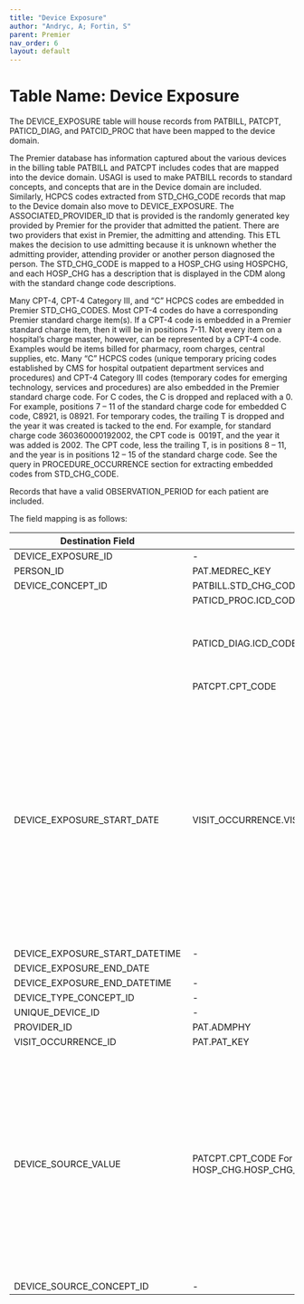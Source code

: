 ```yaml
---
title: "Device Exposure"
author: "Andryc, A; Fortin, S"
parent: Premier
nav_order: 6
layout: default
---
```


# Table Name: Device Exposure

The DEVICE_EXPOSURE table will house records from PATBILL, PATCPT, PATICD_DIAG, and PATCID_PROC that have been mapped to the device domain.  

The Premier database has information captured about the various devices in the billing table PATBILL and PATCPT includes codes that are mapped into the device domain. USAGI is used to make PATBILL records to standard concepts, and concepts that are in the Device domain are included. Similarly, HCPCS codes extracted from STD_CHG_CODE records that map to the Device domain also move to DEVICE_EXPOSURE. The ASSOCIATED_PROVIDER_ID that is provided is the randomly generated key provided by Premier for the provider that admitted the patient. There are two providers that exist in Premier, the admitting and attending. This ETL makes the decision to use admitting because it is unknown whether the admitting provider, attending provider or another person diagnosed the person. The STD_CHG_CODE is mapped to a HOSP_CHG using HOSPCHG, and each HOSP_CHG has a description that is displayed in the CDM along with the standard change code descriptions.  

Many CPT-4, CPT-4 Category III, and “C” HCPCS codes are embedded in Premier STD_CHG_CODES.  Most CPT-4 codes do have a corresponding Premier standard charge item(s). If a CPT-4 code is embedded in a Premier standard charge item, then it will be in positions 7-11. Not every item on a hospital’s charge master, however, can be represented by a CPT-4 code. Examples would be items billed for pharmacy, room charges, central supplies, etc. Many “C” HCPCS codes (unique temporary pricing codes established by CMS for hospital outpatient department services and procedures) and CPT-4 Category III codes (temporary codes for emerging technology, services and procedures) are also embedded in the Premier standard charge code. For C codes, the C is dropped and replaced with a 0. For example, positions 7 – 11 of the standard charge code for embedded C code, C8921, is 08921. For temporary codes, the trailing T is dropped and the year it was created is tacked to the end. For example, for standard charge code 360360000192002, the CPT code is  0019T, and the year it was added is 2002. The CPT code, less the trailing T, is in positions 8 – 11, and the year is in positions 12 – 15 of the standard charge code. See the query in PROCEDURE_OCCURRENCE section for extracting embedded codes from STD_CHG_CODE. 

Records that have a valid OBSERVATION_PERIOD for each patient are included. 

The field mapping is as follows: 

| Destination Field  | Source Field  | Applied Rule  | Comment  |
| --- | --- | --- | --- |
| DEVICE_EXPOSURE_ID  | -  | System-generated  |  |
| PERSON_ID  | PAT.MEDREC_KEY  |  |  |
| DEVICE_CONCEPT_ID  | PATBILL.STD_CHG_CODE  | QUERY:SOURCE To STANDARD:  |  |
|  | PATICD_PROC.ICD_CODE  |  |  |
|  | PATICD_DIAG.ICD_CODE  | SELECT TARGET_CONCEPT_ID FROM CTE_VOCAB_MAP WHERE SOURCE_VOCABULARY_ID IN ('HCPCS', 'ICD10CM', 'JNJ_PMR_PROC_CHRG_CD') AND TARGET_DOMAIN_ID IN ('Device')  |  |
|  | PATCPT.CPT_CODE   |  |  |
| DEVICE_EXPOSURE_START_DATE  | VISIT_OCCURRENCE.VISIT_END_DATE  or  VISIT_OCCURRENCE.VISIT_START_DATE   PATBILL.SERV_DAY  |  | If the device is a CPT code or HCPCS code then discharge date is used as device date because the exact date is unknown. If the row is coming from PATBILL then a combination or admit date and service date is used.  |
| DEVICE_EXPOSURE_START_DATETIME  | -  | NULL  |  |
| DEVICE_EXPOSURE_END_DATE  |    |  |  |
| DEVICE_EXPOSURE_END_DATETIME  | -  | NULL  |  |
| DEVICE_TYPE_CONCEPT_ID  | -  | 44818705Inferred from procedure claim  |  |
| UNIQUE_DEVICE_ID  | -  | NULL  |  |
| PROVIDER_ID  | PAT.ADMPHY  |  |  |
| VISIT_OCCURRENCE_ID  | PAT.PAT_KEY  |  |  |
| DEVICE_SOURCE_VALUE  | PATCPT.CPT_CODE For all other procedures: CHGMSTR.STD_CHG_CODE_DESC/ HOSP_CHG.HOSP_CHG_DESC   | SELECT SOURCE_VALUE FROM  ( SELECT CONCAT(STD_CHG_DESC, ' / ', HOSP_CHG_DESC) AS SOURCE_VALUE FROM PATBILL A JOIN CHGMSTR B ON A.STD_CHG_CODE=B.STD_CHG_CODE JOIN hospchg C ON A.hosp_chg_id=C.hosp_chg_id  ) A UNION ( SELECT CPT_CODE AS SOURCE_VALUE FROM PATCPT )  | To preserve the most detailed description of procedures, if hospital charge descriptions are available, they are to be used, otherwise standard charge code description is displayed  |
| DEVICE_SOURCE_CONCEPT_ID  | -  | NULL  |  |
